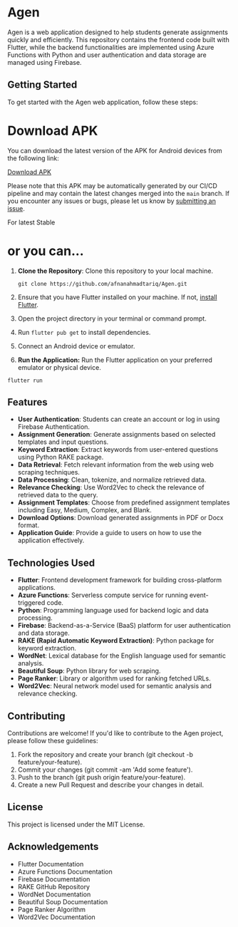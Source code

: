 # Agen

Agen is a web application designed to help students generate assignments quickly and efficiently. This repository contains the frontend code built with Flutter, while the backend functionalities are implemented using Azure Functions with Python and user authentication and data storage are managed using Firebase.

## Getting Started

To get started with the Agen web application, follow these steps:

# Download APK

You can download the latest version of the APK for Android devices from the following link:

[Download APK](../../releases/download/v0.3.3/app-arm64-v8a-release.apk)

Please note that this APK may be automatically generated by our CI/CD pipeline and may contain the latest changes merged into the `main` branch. If you encounter any issues or bugs, please let us know by [submitting an issue](../../issues).

For latest Stable 

# or you can...

1. **Clone the Repository**: Clone this repository to your local machine.

   ```
   git clone https://github.com/afnanahmadtariq/Agen.git
   ```
2. Ensure that you have Flutter installed on your machine. If not, [install Flutter](https://flutter.dev/docs/get-started/install).
3. Open the project directory in your terminal or command prompt.
4. Run `flutter pub get` to install dependencies.
5. Connect an Android device or emulator.
6. **Run the Application:** Run the Flutter application on your preferred emulator or physical device.
```
flutter run
```

## Features

- **User Authentication**: Students can create an account or log in using Firebase Authentication.
- **Assignment Generation**: Generate assignments based on selected templates and input questions.
- **Keyword Extraction**: Extract keywords from user-entered questions using Python RAKE package.
- **Data Retrieval**: Fetch relevant information from the web using web scraping techniques.
- **Data Processing**: Clean, tokenize, and normalize retrieved data.
- **Relevance Checking**: Use Word2Vec to check the relevance of retrieved data to the query.
- **Assignment Templates**: Choose from predefined assignment templates including Easy, Medium, Complex, and Blank.
- **Download Options**: Download generated assignments in PDF or Docx format.
- **Application Guide**: Provide a guide to users on how to use the application effectively.

## Technologies Used

- **Flutter**: Frontend development framework for building cross-platform applications.
- **Azure Functions**: Serverless compute service for running event-triggered code.
- **Python**: Programming language used for backend logic and data processing.
- **Firebase**: Backend-as-a-Service (BaaS) platform for user authentication and data storage.
- **RAKE (Rapid Automatic Keyword Extraction)**: Python package for keyword extraction.
- **WordNet**: Lexical database for the English language used for semantic analysis.
- **Beautiful Soup**: Python library for web scraping.
- **Page Ranker**: Library or algorithm used for ranking fetched URLs.
- **Word2Vec**: Neural network model used for semantic analysis and relevance checking.

## Contributing

Contributions are welcome! If you'd like to contribute to the Agen project, please follow these guidelines:

1. Fork the repository and create your branch (git checkout -b feature/your-feature).
2. Commit your changes (git commit -am 'Add some feature').
3. Push to the branch (git push origin feature/your-feature).
4. Create a new Pull Request and describe your changes in detail.

## License

This project is licensed under the MIT License.

## Acknowledgements

- Flutter Documentation
- Azure Functions Documentation
- Firebase Documentation
- RAKE GitHub Repository
- WordNet Documentation
- Beautiful Soup Documentation
- Page Ranker Algorithm
- Word2Vec Documentation